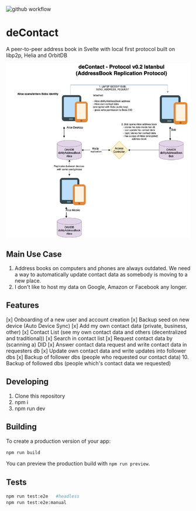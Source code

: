 ![github workflow](https://github.com/silkroadnomad/deContact/actions/workflows/self-hosted-runner.yml/badge.svg)

# deContact
A peer-to-peer address book in Svelte with local first protocol built on libp2p, Helia and OrbitDB

![dcontact-v0.2 (istanbul)](doc/dcontact-v0.2.jpg "dcontact-v0.2")

## Main Use Case
1. Address books on computers and phones are always outdated. We need a way to automatically update contact data as somebody is moving to a new place.
2. I don't like to host my data on Google, Amazon or Facebook any longer. 

## Features
[x] Onboarding of a new user and account creation 
[x] Backup seed on new device (Auto Device Sync)
[x] Add my own contact data (private, business, other)
[x] Contact List (see my own contact data and others (decentralized and traditional))
    [x] Search in contact list
[x] Request contact data by (scanning a) DID
[x] Answer contact data request and write contact data in requesters db
[x] Update own contact data and write updates into follower dbs
[x] Backup of follower dbs (people who requested our contact data)
10. Backup of followed dbs (people which's contact data we requested)

## Developing
1. Clone this repository
2. npm i 
3. npm run dev

## Building

To create a production version of your app:

```bash
npm run build
```
You can preview the production build with `npm run preview`.


## Tests
```bash
npm run test:e2e   #headless
npm run test:e2e:manual 
```

